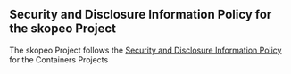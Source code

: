## Security and Disclosure Information Policy for the skopeo Project

The skopeo Project follows the [Security and Disclosure Information Policy](https://github.com/containers/common/blob/main/SECURITY.md) for the Containers Projects
